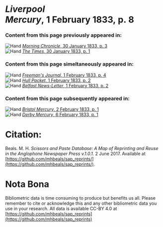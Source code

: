 # *Liverpool Mercury*, 1 February 1833, p. 8  
  
### Content from this page previously appeared in:  
![Hand](http://scissorsandpaste.net/wp-content/uploads/2017/06/smallhandpointer.png) [*Morning Chronicle*, 30 January 1833, p. 3](https://mhbeals.github.io/sap_html/Morning-Chronicle/Morning-Chronicle-30-January-1833-p-3)  
![Hand](http://scissorsandpaste.net/wp-content/uploads/2017/06/smallhandpointer.png) [*The Times*, 30 January 1833, p. 1](https://mhbeals.github.io/sap_html/The-Times/The-Times-30-January-1833-p-1)  
  
### Content from this page simeltaneously appeared in:  
![Hand](http://scissorsandpaste.net/wp-content/uploads/2017/06/smallhandpointer.png) [*Freeman's Journal*, 1 February 1833, p. 4](https://mhbeals.github.io/sap_html/Freeman's-Journal/Freeman's-Journal-1-February-1833-p-4)  
![Hand](http://scissorsandpaste.net/wp-content/uploads/2017/06/smallhandpointer.png) [*Hull Packet*, 1 February 1833, p. 2](https://mhbeals.github.io/sap_html/Hull-Packet/Hull-Packet-1-February-1833-p-2)  
![Hand](http://scissorsandpaste.net/wp-content/uploads/2017/06/smallhandpointer.png) [*Belfast News-Letter*, 1 February 1833, p. 2](https://mhbeals.github.io/sap_html/Belfast-News-Letter/Belfast-News-Letter-1-February-1833-p-2)  
  
### Content from this page subsequently appeared in:  
![Hand](http://scissorsandpaste.net/wp-content/uploads/2017/06/smallhandpointer.png) [*Bristol Mercury*, 2 February 1833, p. 1](https://mhbeals.github.io/sap_html/Bristol-Mercury/Bristol-Mercury-2-February-1833-p-1)  
![Hand](http://scissorsandpaste.net/wp-content/uploads/2017/06/smallhandpointer.png) [*Derby Mercury*, 6 February 1833, p. 1](https://mhbeals.github.io/sap_html/Derby-Mercury/Derby-Mercury-6-February-1833-p-1)  


# Citation: 

Beals. M. H. *Scissors and Paste Database: A Map of Reprinting and Reuse in the Anglophone Newspaper Press v.1.0.1.* 2 June 2017. Available at [https://github.com/mhbeals/sap_reprints/](https://github.com/mhbeals/sap_reprints/). 

# Nota Bona

Bibliometric data is time consuming to produce but benefits us all. Please remember to cite or acknowledge this and any other bibliometric data you use in your research. All data is available CC-BY 4.0 at [https://github.com/mhbeals/sap_reprints](https://github.com/mhbeals/sap_reprints)